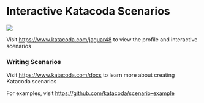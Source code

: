 # Interactive Katacoda Scenarios

[![](http://shields.katacoda.com/katacoda/jaguar48/count.svg)](https://www.katacoda.com/jaguar48 "Get your profile on Katacoda.com")

Visit https://www.katacoda.com/jaguar48 to view the profile and interactive scenarios

### Writing Scenarios
Visit https://www.katacoda.com/docs to learn more about creating Katacoda scenarios

For examples, visit https://github.com/katacoda/scenario-example
